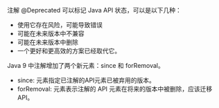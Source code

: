 注解 @Deprecated 可以标记 Java API 状态，可以是以下几种：

* 使用它存在风险，可能导致错误
* 可能在未来版本中不兼容
* 可能在未来版本中删除
* 一个更好和更高效的方案已经取代它。

Java 9 中注解增加了两个新元素：since 和 forRemoval。

* since: 元素指定已注解的API元素已被弃用的版本。
* forRemoval: 元素表示注解的 API 元素在将来的版本中被删除，应该迁移 API。